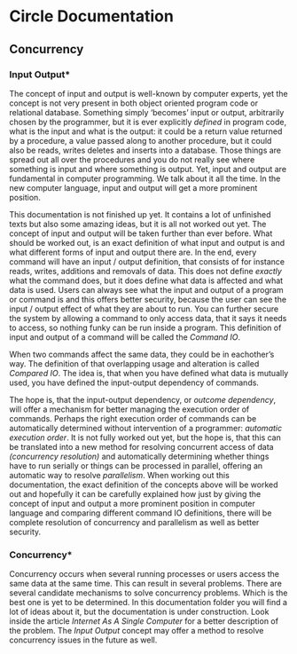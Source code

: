 ﻿Circle Documentation
====================

Concurrency
------------

### Input Output*

The concept of input and output is well-known by computer experts, yet the concept is not very present in both object oriented program code or relational database. Something simply ‘becomes’ input or output, arbitrarily chosen by the programmer, but it is ever explicitly *defined* in program code, what is the input and what is the output: it could be a return value returned by a procedure, a value passed along to another procedure, but it could also be reads, writes deletes and inserts into a database. Those things are spread out all over the procedures and you do not really see where something is input and where something is output. Yet, input and output are fundamental in computer programming. We talk about it all the time. In the new computer language, input and output will get a more prominent position.

This documentation is not finished up yet. It contains a lot of unfinished texts but also some amazing ideas, but it is all not worked out yet. The concept of input and output will be taken further than ever before. What should be worked out, is an exact definition of what input and output is and what different forms of input and output there are. In the end, every command will have an input / output definition, that consists of for instance reads, writes, additions and removals of data. This does not define *exactly* what the command does, but it does define what data is affected and what data is used. Users can always see what the input and output of a program or command is and this offers better security, because the user can see the input / output effect of what they are about to run. You can further secure the system by allowing a command to only access data, that it says it needs to access, so nothing funky can be run inside a program. This definition of input and output of a command will be called the *Command IO*.

When two commands affect the same data, they could be in eachother’s way. The definition of that overlapping usage and alteration is called *Compared IO*. The idea is, that when you have defined what data is mutually used, you have defined the input-output dependency of commands.

The hope is, that the input-output dependency, or *outcome dependency*, will offer a mechanism for better managing the execution order of commands. Perhaps the right execution order of commands can be automatically determined without intervention of a programmer: *automatic execution order*. It is not fully worked out yet, but the hope is, that this can be translated into a new method for resolving concurrent access of data *(concurrency resolution)* and automatically determining whether things have to run serially or things can be processed in parallel, offering an automatic way to resolve *parallelism*. When working out this documentation, the exact definition of the concepts above will be worked out and hopefully it can be carefully explained how just by giving the concept of input and output a more prominent position in computer language and comparing different command IO definitions, there will be complete resolution of concurrency and parallelism as well as better security.

### Concurrency*

Concurrency occurs when several running processes or users access the same data at the same time. This can result in several problems. There are several candidate mechanisms to solve concurrency problems. Which is the best one is yet to be determined. In this documentation folder you will find a lot of ideas about it, but the documentation is under construction. Look inside the article *Internet As A Single Computer* for a better description of the problem. The *Input Output* concept may offer a method to resolve concurrency issues in the future as well.
